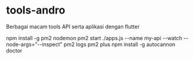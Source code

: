 # tools-andro

Berbagai macam tools API serta aplikasi dengan flutter

npm install -g pm2 nodemon
pm2 start ./apps.js --name my-api --watch --node-args="--inspect"
pm2 logs
pm2 plus
npm install -g autocannon doctor
